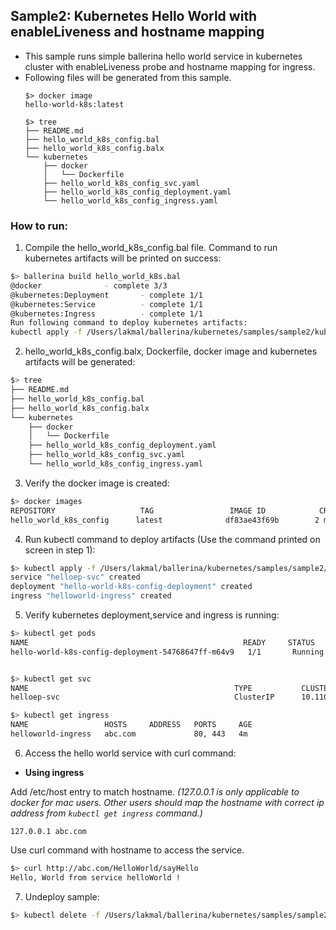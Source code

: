 ## Sample2: Kubernetes Hello World with enableLiveness and hostname mapping

- This sample runs simple ballerina hello world service in kubernetes cluster with enableLiveness probe and  hostname
 mapping for ingress. 
- Following files will be generated from this sample.
    ``` 
    $> docker image
    hello-world-k8s:latest
    
    $> tree
    ├── README.md
    ├── hello_world_k8s_config.bal
    ├── hello_world_k8s_config.balx
    └── kubernetes
        ├── docker
        │   └── Dockerfile
        ├── hello_world_k8s_config_svc.yaml
        ├── hello_world_k8s_config_deployment.yaml
        └── hello_world_k8s_config_ingress.yaml
    ```
### How to run:

1. Compile the  hello_world_k8s_config.bal file. Command to run kubernetes artifacts will be printed on success:
```bash
$> ballerina build hello_world_k8s.bal
@docker 			 - complete 3/3 
@kubernetes:Deployment 		 - complete 1/1
@kubernetes:Service 		 - complete 1/1
@kubernetes:Ingress 		 - complete 1/1
Run following command to deploy kubernetes artifacts: 
kubectl apply -f /Users/lakmal/ballerina/kubernetes/samples/sample2/kubernetes/

```

2. hello_world_k8s_config.balx, Dockerfile, docker image and kubernetes artifacts will be generated: 
```bash
$> tree
├── README.md
├── hello_world_k8s_config.bal
├── hello_world_k8s_config.balx
└── kubernetes
    ├── docker
    │   └── Dockerfile
    ├── hello_world_k8s_config_deployment.yaml
    ├── hello_world_k8s_config_svc.yaml
    └── hello_world_k8s_config_ingress.yaml
```

3. Verify the docker image is created:
```bash
$> docker images
REPOSITORY                   TAG                 IMAGE ID            CREATED             SIZE
hello_world_k8s_config      latest              df83ae43f69b        2 minutes ago        102MB

```

4. Run kubectl command to deploy artifacts (Use the command printed on screen in step 1):
```bash
$> kubectl apply -f /Users/lakmal/ballerina/kubernetes/samples/sample2/kubernetes/
service "helloep-svc" created
deployment "hello-world-k8s-config-deployment" created
ingress "helloworld-ingress" created
```

5. Verify kubernetes deployment,service and ingress is running:
```bash
$> kubectl get pods
NAME                                                READY     STATUS    RESTARTS   AGE
hello-world-k8s-config-deployment-54768647ff-m64v9   1/1       Running   0          4s


$> kubectl get svc
NAME                                              TYPE           CLUSTER-IP       EXTERNAL-IP   PORT(S)                      AGE
helloep-svc                                       ClusterIP      10.110.199.222   <none>        9090/TCP                     3m

$> kubectl get ingress
NAME                 HOSTS     ADDRESS   PORTS     AGE
helloworld-ingress   abc.com             80, 443   4m
```

6. Access the hello world service with curl command:

- **Using ingress**

Add /etc/host entry to match hostname.
_(127.0.0.1 is only applicable to docker for mac users. Other users should map the hostname with correct ip address 
from `kubectl get ingress` command.)_
 ```
 127.0.0.1 abc.com
 ```
Use curl command with hostname to access the service.
```bash
$> curl http://abc.com/HelloWorld/sayHello
Hello, World from service helloWorld !
```
7. Undeploy sample:
```bash
$> kubectl delete -f /Users/lakmal/ballerina/kubernetes/samples/sample2/kubernetes/
```